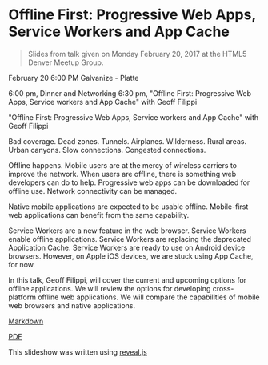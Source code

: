 # Offline First: Progressive Web Apps, Service Workers and App Cache

> Slides from talk given on Monday February 20, 2017 at the HTML5 Denver Meetup Group.

February 20 6:00 PM
Galvanize - Platte

6:00 pm, Dinner and Networking 
6:30 pm,  "Offline First: Progressive Web Apps, Service workers and App Cache" with Geoff Filippi

"Offline First: Progressive Web Apps, Service workers and App Cache" with Geoff Filippi

Bad coverage. Dead zones. Tunnels. Airplanes. Wilderness. Rural areas. Urban canyons. Slow connections. Congested connections.

Offline happens. Mobile users are at the mercy of wireless carriers to improve the network. When users are offline, there is something web developers can do to help. Progressive web apps can be downloaded for offline use. Network connectivity can be managed.

Native mobile applications are expected to be usable offline. Mobile-first web applications can benefit from the same capability.

Service Workers are a new feature in the web browser. Service Workers enable offline applications. Service Workers are replacing the deprecated Application Cache. Service Workers are ready to use on Android device browsers. However, on Apple iOS devices, we are stuck using App Cache, for now.

In this talk, Geoff Filippi, will cover the current and upcoming options for offline applications. We will review the options for developing cross-platform offline web applications. We will compare the capabilities of mobile web browsers and native applications.

[Markdown]('blob/master/service-workers.md')

[PDF]('service-workers.pdf')

This slideshow was written using [reveal.js](https://github.com/hakimel/reveal.js)



